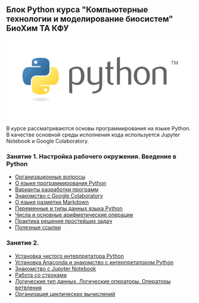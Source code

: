 ## Блок Python курса "Компьютерные технологии и моделирование биосистем" БиоХим ТА КФУ

<img src="./img/python_logo.png"/>

В курсе рассматриваются основы программирования на языке Python. В качестве основной среды исполнения кода используется Jupyter Notebook и Google Colaboratory.

### Занятие 1. Настройка рабочего окружения. Введение в Python

- [Организационные вопросы](./lesson1/lesson1.1.md)
- [О языке программирования Python](./lesson1/lesson1.2.md)
- [Варианты разработки программ](./lesson1/lesson1.3.md)
- [Знакомство с Google Colaboratory](./lesson1/lesson1.4.md)
- [О языке разметки Markdown](./lesson1/lesson1.5.md)
- [Переменные и типы данных языка Python](./lesson1/lesson1.6.md)
- [Числа и основные арифметические операции](./lesson1/lesson1.7.md)
- [Практика решения простейших задач](./lesson1/lesson1_tasks.ipynb)
- [Полезные ссылки](./lesson1/lesson1.9.md)

### Занятие 2.

- [Установка чистого интерпретатора Python](./lesson2/lesson2.1.md)
- [Установка Anaconda и знакомство с интерпретатором Python](./lesson2/lesson2.2.md)
- [Знакомство с Jupyter Notebook](./lesson2/lesson2.3.md)
- [Работа со строками](./lesson2/lesson2.4.md)
- [Логические тип данных. Логические операторы. Операторы ветвления](./lesson2/lesson2.5.md)
- [Организация циклических вычислений](./lesson2/lesson2.6.md)
